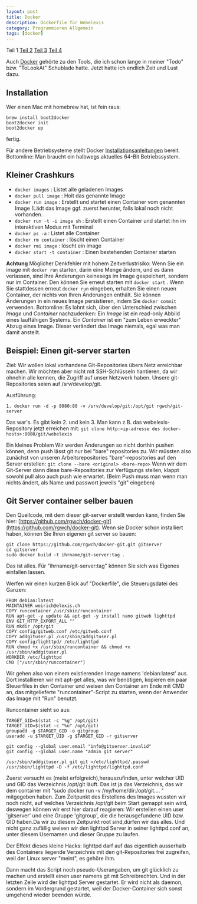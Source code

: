 ```yaml
---
layout: post
title: Docker
description: Dockerfile für Webelexis
category: Programmieren Allgemein
tags: [docker]
---
```

Teil 1 [Teil 2](/2015/07/Docker2) [Teil 3](/2015/07/Docker3) [Teil 4](/2015/06/Docker4) 

Auch [Docker](https://www.docker.com) gehörte zu den Tools, die ich schon lange in meiner "Todo" bzw. "ToLookAt" Schublade hatte. Jetzt hatte ich endlich Zeit und Lust dazu.

## Installation

Wer einen Mac mit homebrew hat, ist fein raus:

    brew install boot2docker
    boot2docker init
    boot2docker up
    
fertig.

Für andere Betriebsysteme stellt Docker [Installationsanleitungen](https://docs.docker.com/installation/#installation) bereit.
Bottomline: Man braucht ein halbwegs aktuelles 64-Bit Betriebssystem.

## Kleiner Crashkurs

* `docker images`             : Listet alle geladenen Images
* `docker pull image`         : Holt das genannte Image
* `docker run image`          : Erstellt und startet einen Container vom genannten Image (Lädt das Image ggf. zuerst herunter, falls lokal noch
nicht vorhanden. 
* `docker run -t -i image sh` : Erstellt einen Container und startet ihn im interaktiven Modus mit Terminal
* `docker ps -a`              : Listet alle Container
* `docker rm container`       : löscht einen Container
* `docker rmi image`          : löscht ein image
* `docker start -t container` : Einen bestehenden Container starten

**Achtung** Möglicher Denkfehler mit hohem Zeitverlustrisiko: Wenn Sie ein image mit `docker run` starten, darin eine Menge ändern,
und es dann verlassen, sind Ihre
Änderungen keinesegs im Image gespeichert, sondern nur im Container. Den können Sie erneut starten mit `docker start` . Wenn
Sie stattdessen erneut `docker run` eingeben, erhalten Sie einen neuen Container, der nichts von Ihren Änderungen enthält. 
Sie können Änderungen in ein neues Image persistieren, indem Sie `docker commit` verwenden. Bottomline: Es lohnt sich,
über den Unterschied zwischen *Image* und *Container* nachzudenken: Ein *Image* ist ein read-only Abbild eines lauffähigen Systems.
Ein *Container* ist ein "zum Leben erweckter" Abzug eines Image. Dieser verändert das Image niemals, egal was man damit anstellt.


## Beispiel: Einen git-server starten

Ziel: Wir wollen lokal vorhandene Git-Repositories übers Netz erreichbar machen. Wir möchten aber nicht mit SSH-Schlüsseln hantieren, da wir ohnehin
alle kennen, die Zugriff auf unser Netzwerk haben.
Unsere git-Repositories seien auf /srv/develop/git.

Ausführung:

    1. docker run -d -p 8080:80 -v /srv/develop/git:/opt/git rgwch/git-server

Das war's. Es gibt kein 2. und kein 3. Man kann z.B. das webelexis-Repository jetzt erreichen mit: `git clone http:<ip-adresse des docker-hosts>:8080/git/webelexis` 

Ein kleines Problem Wir werden Änderungen so nicht dorthin pushen können, denn push lässt git nur bei "bare" repositories zu. Wir müssten also zunächst
von unseren Arbeitsrepositories "bare"-repositories auf den Server erstellen: `git clone --bare <original> <bare-repo>`
Wenn wir dem Git-Server dann diese bare-Repositories zur Verfügungs stellen, klappt sowohl pull also auch push wie erwartet. (Beim Push muss man wenn man
nichts ändert, als Name und passwort jeweils "git" eingeben)


## Git Server container selber bauen

Den Quellcode, mit dem dieser git-server erstellt werden kann, finden Sie hier: [https://github.com/rgwch/docker-git](https://github.com/rgwch/docker-git).
Wenn sie Docker schon installiert haben, können Sie Ihren eigenen git server so bauen:

    git clone https://github.com/rgwch/docker-git.git gitserver
    cd gitserver
    sudo docker build -t ihrname/git-server:tag .
    
Das ist alles. Für "ihrname/git-server:tag" können Sie sich was Eigenes einfallen lassen.

Werfen wir einen kurzen Blick auf "Dockerfile", die Steuerugsdatei des Ganzen:


    FROM debian:latest
    MAINTAINER weirich@elexis.ch
    COPY runcontainer /usr/sbin/runcontainer
    RUN apt-get -y update && apt-get -y install nano gitweb lighttpd 
    ENV GIT_HTTP_EXPORT_ALL ""
    RUN mkdir /opt/git
    COPY config/gitweb.conf /etc/gitweb.conf
    COPY addgituser.pl /usr/sbin/addgituser.pl
    COPY config/lighttpd/ /etc/lighttpd
    RUN chmod +x /usr/sbin/runcontainer && chmod +x /usr/sbin/addgituser.pl
    WORKDIR /etc/lighttpd
    CMD ["/usr/sbin/runcontainer"]
    
Wir gehen also von einem existierenden Image namens 'debian:latest' aus. Dort installieren wir mit apt-get alles, was wir benötigen, kopieren ein paar
Steuerfiles in den Container und weisen den Container am Ende mit CMD an, das mitgelieferte "runcontainer"-Script zu starten, wenn der Anwender das Image mit "Run" benutzt.

Runcontainer sieht so aus:


    TARGET_GID=$(stat -c "%g" /opt/git)
    TARGET_UID=$(stat -c "%u" /opt/git)
    groupadd -g $TARGET_GID -o gitgroup
    useradd -u $TARGET_UID -g $TARGET_GID -r gitserver
    
    git config --global user.email "info@gitserver.invalid"
    git config --global user.name "admin git server"

    /usr/sbin/addgituser.pl git git >/etc/lighttpd/.passwd
    /usr/sbin/lighttpd -D -f /etc/lighttpd/lighttpd.conf
  
Zuerst versucht es (meist erfolgreich),herauszufinden, unter welcher UID und GID das Verzeichnis /opt/git läuft. Das ist ja das Verzeichnis, das wir dem container
mit "sudo docker run -v /my/home/dir:/opt/git.... " mitgegeben haben. Zum Zeitpunkt des Erstellens des Images wussten wir noch nicht, auf welches Verzeichnis /opt/git beim Start gemappt sein wird,
deswegen können wir erst hier darauf reagieren: Wir erstellen einen user 'gitserver' und eine Gruppe 'gitgroup', die die herausgefundene UID bzw. GID haben.Da wir zu diesem
Zeitpunkt root sind,dürfen wir das alles. Und nicht ganz zufällig weisen wir den lighttpd Server in seiner lighttpd.conf an, unter diesem Usernamen und dieser Gruppe zu laufen.

 Der Effekt dieses kleine Hacks: lighttpd darf auf das eigentlich ausserhalb des Containers liegende Verzeichnis mit den git-Repositories frei zugreifen, weil der Linux server
 "meint", es gehöre ihm.
 
 Dann macht das Script noch pseudo-Userangaben, um git glücklich zu machen und erstellt einen user namens git mit Schreibrechten. Und in der letzten Zeile wird der lighttpd Server
 gestartet. Er wird nicht als daemon, sondern im Vordergrund gestartet, weil der Docker-Container sich sonst umgehend wieder beenden würde.
 
 